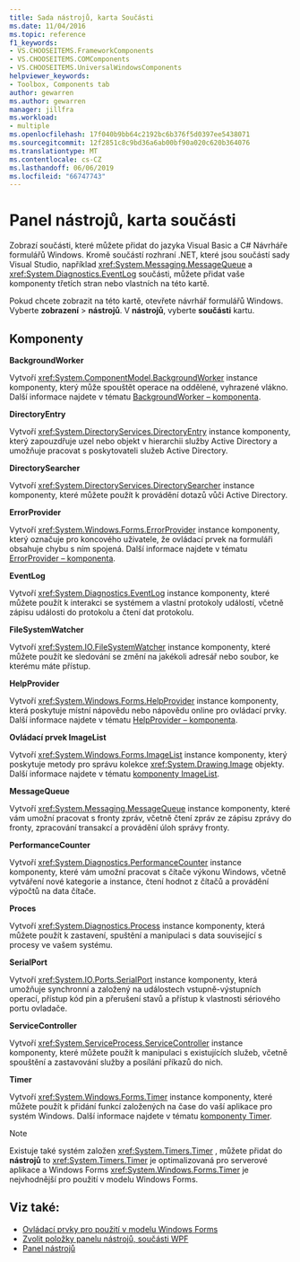 ```yaml
---
title: Sada nástrojů, karta Součásti
ms.date: 11/04/2016
ms.topic: reference
f1_keywords:
- VS.CHOOSEITEMS.FrameworkComponents
- VS.CHOOSEITEMS.COMComponents
- VS.CHOOSEITEMS.UniversalWindowsComponents
helpviewer_keywords:
- Toolbox, Components tab
author: gewarren
ms.author: gewarren
manager: jillfra
ms.workload:
- multiple
ms.openlocfilehash: 17f040b9bb64c2192bc6b376f5d0397ee5438071
ms.sourcegitcommit: 12f2851c8c9bd36a6ab00bf90a020c620b364076
ms.translationtype: MT
ms.contentlocale: cs-CZ
ms.lasthandoff: 06/06/2019
ms.locfileid: "66747743"
---
```

# <a name="toolbox-components-tab"></a>Panel nástrojů, karta součásti

Zobrazí součásti, které můžete přidat do jazyka Visual Basic a C# Návrháře formulářů Windows. Kromě součástí rozhraní .NET, které jsou součástí sady Visual Studio, například <xref:System.Messaging.MessageQueue> a <xref:System.Diagnostics.EventLog> součásti, můžete přidat vaše komponenty třetích stran nebo vlastních na této kartě.

Pokud chcete zobrazit na této kartě, otevřete návrhář formulářů Windows. Vyberte **zobrazení** > **nástrojů**. V **nástrojů**, vyberte **součásti** kartu.

## <a name="components"></a>Komponenty

**BackgroundWorker**

Vytvoří <xref:System.ComponentModel.BackgroundWorker> instance komponenty, který může spouštět operace na oddělené, vyhrazené vlákno. Další informace najdete v tématu [BackgroundWorker – komponenta](/dotnet/framework/winforms/controls/backgroundworker-component).

**DirectoryEntry**

Vytvoří <xref:System.DirectoryServices.DirectoryEntry> instance komponenty, který zapouzdřuje uzel nebo objekt v hierarchii služby Active Directory a umožňuje pracovat s poskytovateli služeb Active Directory.

**DirectorySearcher**

Vytvoří <xref:System.DirectoryServices.DirectorySearcher> instance komponenty, které můžete použít k provádění dotazů vůči Active Directory.

**ErrorProvider**

Vytvoří <xref:System.Windows.Forms.ErrorProvider> instance komponenty, který označuje pro koncového uživatele, že ovládací prvek na formuláři obsahuje chybu s ním spojená. Další informace najdete v tématu [ErrorProvider – komponenta](/dotnet/framework/winforms/controls/errorprovider-component-windows-forms).

**EventLog**

Vytvoří <xref:System.Diagnostics.EventLog> instance komponenty, které můžete použít k interakci se systémem a vlastní protokoly událostí, včetně zápisu události do protokolu a čtení dat protokolu.

**FileSystemWatcher**

Vytvoří <xref:System.IO.FileSystemWatcher> instance komponenty, které můžete použít ke sledování se změní na jakékoli adresář nebo soubor, ke kterému máte přístup.

**HelpProvider**

Vytvoří <xref:System.Windows.Forms.HelpProvider> instance komponenty, která poskytuje místní nápovědu nebo nápovědu online pro ovládací prvky. Další informace najdete v tématu [HelpProvider – komponenta](/dotnet/framework/winforms/controls/helpprovider-component-windows-forms).

**Ovládací prvek ImageList**

Vytvoří <xref:System.Windows.Forms.ImageList> instance komponenty, který poskytuje metody pro správu kolekce <xref:System.Drawing.Image> objekty. Další informace najdete v tématu [komponenty ImageList](/dotnet/framework/winforms/controls/imagelist-component-windows-forms).

**MessageQueue**

Vytvoří <xref:System.Messaging.MessageQueue> instance komponenty, které vám umožní pracovat s fronty zpráv, včetně čtení zpráv ze zápisu zprávy do fronty, zpracování transakcí a provádění úloh správy fronty.

**PerformanceCounter**

Vytvoří <xref:System.Diagnostics.PerformanceCounter> instance komponenty, které vám umožní pracovat s čítače výkonu Windows, včetně vytváření nové kategorie a instance, čtení hodnot z čítačů a provádění výpočtů na data čítače.

**Proces**

Vytvoří <xref:System.Diagnostics.Process> instance komponenty, která můžete použít k zastavení, spuštění a manipulaci s data související s procesy ve vašem systému.

**SerialPort**

Vytvoří <xref:System.IO.Ports.SerialPort> instance komponenty, která umožňuje synchronní a založený na událostech vstupně-výstupních operací, přístup kód pin a přerušení stavů a přístup k vlastnosti sériového portu ovladače.

**ServiceController**

Vytvoří <xref:System.ServiceProcess.ServiceController> instance komponenty, které můžete použít k manipulaci s existujících služeb, včetně spouštění a zastavování služby a posílání příkazů do nich.

**Timer**

Vytvoří <xref:System.Windows.Forms.Timer> instance komponenty, které můžete použít k přidání funkcí založených na čase do vaší aplikace pro systém Windows. Další informace najdete v tématu [komponenty Timer](/dotnet/framework/winforms/controls/timer-component-windows-forms).

> [!NOTE]
> Existuje také systém založen <xref:System.Timers.Timer> , můžete přidat do **nástrojů** to <xref:System.Timers.Timer> je optimalizovaná pro serverové aplikace a Windows Forms <xref:System.Windows.Forms.Timer> je nejvhodnější pro použití v modelu Windows Forms.

## <a name="see-also"></a>Viz také:

- [Ovládací prvky pro použití v modelu Windows Forms](/dotnet/framework/winforms/controls/controls-to-use-on-windows-forms)
- [Zvolit položky panelu nástrojů, součásti WPF](choose-toolbox-items-wpf-components.md)
- [Panel nástrojů](../../ide/reference/toolbox.md)